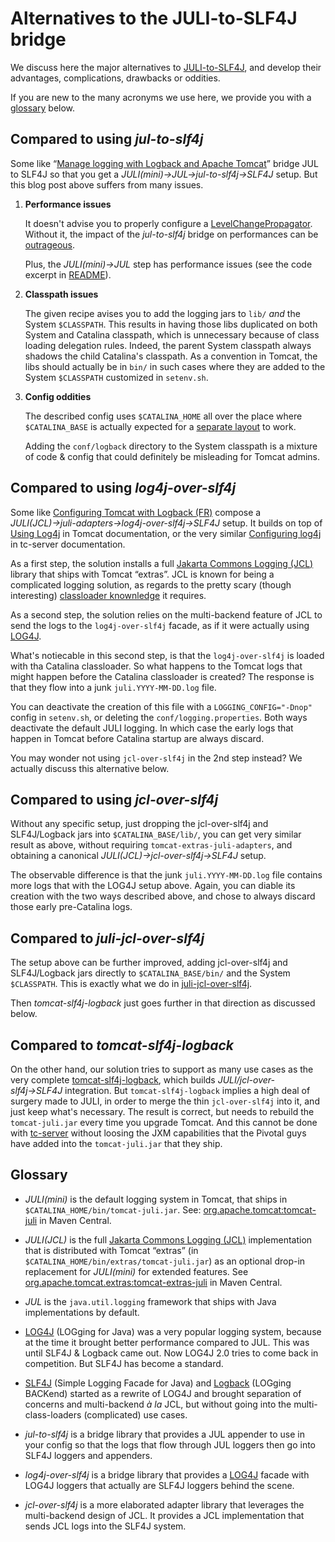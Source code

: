 <!--
   Copyright 2015 Benjamin Gandon

   Licensed under the Apache License, Version 2.0 (the "License");
   you may not use this file except in compliance with the License.
   You may obtain a copy of the License at

       http://www.apache.org/licenses/LICENSE-2.0

   Unless required by applicable law or agreed to in writing, software
   distributed under the License is distributed on an "AS IS" BASIS,
   WITHOUT WARRANTIES OR CONDITIONS OF ANY KIND, either express or implied.
   See the License for the specific language governing permissions and
   limitations under the License.
-->

Alternatives to the JULI-to-SLF4J bridge
========================================

We discuss here the major alternatives to [JULI-to-SLF4J](https://github.com/bgandon/juli-to-slf4j),
and develop their advantages, complications, drawbacks or oddities.

If you are new to the many acronyms we use here, we provide you with a
[glossary](#glossary) below.


Compared to using _jul-to-slf4j_
--------------------------------

Some like “[Manage logging with Logback and Apache Tomcat](https://deviantony.wordpress.com/2014/04/09/manage-logging-with-logback-and-apache-tomcat/)”
bridge JUL to SLF4J so that you get a _JULI(mini)→JUL→jul-to-slf4j→SLF4J_
setup. But this blog post above suffers from many issues.

1. **Performance issues**

   It doesn't advise you to properly configure a [LevelChangePropagator](http://logback.qos.ch/manual/configuration.html#LevelChangePropagator).
   Without it, the impact of the _jul-to-slf4j_ bridge on performances can be
   [outrageous](http://www.slf4j.org/legacy.html#jul-to-slf4j).

   Plus, the _JULI(mini)→JUL_ step has performance issues (see the code
   excerpt in [README](README.md)).

2. **Classpath issues**

   The given recipe avises you to add the logging jars to `lib/` _and_ the
   System `$CLASSPATH`. This results in having those libs duplicated on both
   System and Catalina classpath, which is unnecessary because of class
   loading delegation rules. Indeed, the parent System classpath always
   shadows the child Catalina's classpath. As a convention in Tomcat, the libs
   should actually be in `bin/` in such cases where they are added to the
   System `$CLASSPATH` customized in `setenv.sh`.

3. **Config oddities**

   The described config uses `$CATALINA_HOME` all over the place where
   `$CATALINA_BASE` is actually expected for a
   [separate layout](http://tcserver.docs.pivotal.io/docs-tcserver/topics/postinstall-getting-started.html#postinstall-create-instance-layout)
   to work.

   Adding the `conf/logback` directory to the System classpath is a mixture of
   code & config that could definitely be misleading for Tomcat admins.


Compared to using _log4j-over-slf4j_
------------------------------------

Some like [Configuring Tomcat with Logback (FR)](http://michael-schneider.developpez.com/java/tutoriels/conf-tomcat-logback)
compose a _JULI(JCL)→juli-adapters→log4j-over-slf4j→SLF4J_ setup. It builds on
top of [Using Log4j](http://tomcat.apache.org/tomcat-8.0-doc/logging.html#Using_Log4j)
in Tomcat documentation, or the very similar [Configuring log4j](http://tcserver.docs.pivotal.io/docs-tcserver/topics/manual.html#manual-config-log4j)
in tc-server documentation.

As a first step, the solution installs a full [Jakarta Commons Logging (JCL)](http://commons.apache.org/logging)
library that ships with Tomcat “extras”. JCL is known for being a complicated
logging solution, as regards to the pretty scary (though interesting)
[classloader knownledge](http://commons.apache.org/proper/commons-logging/tech.html)
it requires.

As a second step, the solution relies on the multi-backend feature of JCL to
send the logs to the `log4j-over-slf4j` facade, as if it were actually using
[LOG4J](https://logging.apache.org/log4j/1.2/).

What's notiecable in this second step, is that the `log4j-over-slf4j` is
loaded with tha Catalina classloader. So what happens to the Tomcat logs that
might happen before the Catalina classloader is created? The response is that
they flow into a junk `juli.YYYY-MM-DD.log` file.

You can deactivate the creation of this file with a `LOGGING_CONFIG="-Dnop"`
config in `setenv.sh`, or deleting the `conf/logging.properties`. Both ways
deactivate the default JULI logging. In which case the early logs that happen
in Tomcat before Catalina startup are always discard.

You may wonder not using `jcl-over-slf4j` in the 2nd step instead? We actually
discuss this alternative below.


Compared to using _jcl-over-slf4j_
----------------------------------

Without any specific setup, just dropping the jcl-over-slf4j and SLF4J/Logback
jars into `$CATALINA_BASE/lib/`, you can get very similar result as above,
without requiring `tomcat-extras-juli-adapters`, and obtaining a canonical
_JULI(JCL)→jcl-over-slf4j→SLF4J_ setup.

The observable difference is that the junk `juli.YYYY-MM-DD.log` file contains
more logs that with the LOG4J setup above. Again, you can diable its creation
with the two ways described above, and chose to always discard those early
pre-Catalina logs.


Compared to _juli-jcl-over-slf4j_
---------------------------------

The setup above can be further improved, adding jcl-over-slf4j and
SLF4J/Logback jars directly to `$CATALINA_BASE/bin/` and the System
`$CLASSPATH`. This is exactly what we do in [juli-jcl-over-slf4j](https://github.com/bgandon/juli-jcl-over-slf4j).

Then _tomcat-slf4j-logback_ just goes further in that direction as discussed
below.


Compared to _tomcat-slf4j-logback_
----------------------------------

On the other hand, our solution tries to support as many use cases as the very
complete [tomcat-slf4j-logback](https://github.com/grgrzybek/tomcat-slf4j-logback),
which builds _JULI/jcl-over-slf4j→SLF4J_ integration. But `tomcat-slf4j-logback`
implies a high deal of surgery made to JULI, in order to merge the thin
`jcl-over-slf4j` into it, and just keep what's necessary. The result is
correct, but needs to rebuild the `tomcat-juli.jar` every time you upgrade
Tomcat. And this cannot be done with [tc-server](http://tcserver.docs.pivotal.io/docs/)
without loosing the JXM capabilities that the Pivotal guys have added into the
`tomcat-juli.jar` that they ship.


Glossary
--------

 - _JULI(mini)_ is the default logging system in Tomcat, that ships in
   `$CATALINA_HOME/bin/tomcat-juli.jar`.
   See: [org.apache.tomcat:tomcat-juli](http://search.maven.org/#search%7Cgav%7C1%7Cg%3A%22org.apache.tomcat%22%20AND%20a%3A%22tomcat-juli%22)
   in Maven Central.

 - _JULI(JCL)_ is the full [Jakarta Commons Logging (JCL)](http://commons.apache.org/logging)
   implementation that is distributed with Tomcat “extras” (in
   `$CATALINA_HOME/bin/extras/tomcat-juli.jar`) as an optional drop-in
   replacement for _JULI(mini)_ for extended features.
   See [org.apache.tomcat.extras:tomcat-extras-juli](http://search.maven.org/#search%7Cgav%7C1%7Cg%3A%22org.apache.tomcat.extras%22%20AND%20a%3A%22tomcat-extras-juli%22)
   in Maven Central.

 - _JUL_ is the `java.util.logging` framework that ships with Java
   implementations by default.

 - [LOG4J](https://logging.apache.org/log4j/1.2/) (LOGging for Java) was a
   very popular logging system, because at the time it brought better
   performance compared to JUL. This was until SLF4J & Logback came out. Now
   LOG4J 2.0 tries to come back in competition. But SLF4J has become a
   standard.

 - [SLF4J](http://www.slf4j.org/) (Simple Logging Facade for Java) and
   [Logback](http://logback.qos.ch/) (LOGging BACKend) started as a rewrite
   of LOG4J and brought separation of concerns and multi-backend _à la_ JCL,
   but without going into the multi-class-loaders (complicated) use cases.

 - _jul-to-slf4j_ is a bridge library that provides a JUL appender to use in
   your config so that the logs that flow through JUL loggers then go into
   SLF4J loggers and appenders.

 - _log4j-over-slf4j_ is a bridge library that provides a [LOG4J](https://logging.apache.org/log4j/1.2/)
   facade with LOG4J loggers that actually are SLF4J loggers behind the scene.

 - _jcl-over-slf4j_ is a more elaborated adapter library that leverages the
   multi-backend design of JCL. It provides a JCL implementation that sends
   JCL logs into the SLF4J system.

<!--
# Local Variables:
# indent-tabs-mode: nil
# End:
-->
